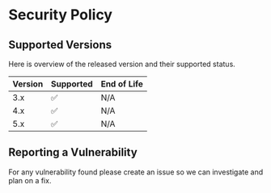 # Security Policy

## Supported Versions

Here is overview of the released version and their supported status.

| Version | Supported          | End of Life |
|---------|--------------------|-------------|
| 3.x     | :white_check_mark: | N/A         |
| 4.x     | :white_check_mark: | N/A         |
| 5.x     | :white_check_mark: | N/A         |

## Reporting a Vulnerability

For any vulnerability found please create an issue so we can investigate and plan on a fix.
